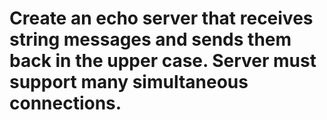 # Create an echo server that receives string messages and sends them back in the upper case. Server must support many simultaneous connections.